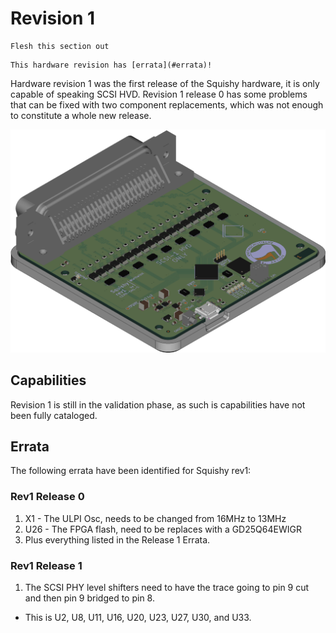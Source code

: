 # Revision 1

```{todo}
Flesh this section out
```
```{warning}
This hardware revision has [errata](#errata)!
```


Hardware revision 1 was the first release of the Squishy hardware, it is only capable of speaking SCSI HVD. Revision 1 release 0 has some problems that can be fixed with two component replacements, which was not enough to constitute a whole new release.

![Squishy rev1 Render](../_images/rev1_render.png)

## Capabilities

Revision 1 is still in the validation phase, as such is capabilities have not been fully cataloged.

## Errata

The following errata have been identified for Squishy rev1:

### Rev1 Release 0

 1. X1 - The ULPI Osc, needs to be changed from 16MHz to 13MHz
 2. U26 - The FPGA flash, need to be replaces with a GD25Q64EWIGR
 3. Plus everything listed in the Release 1 Errata.

### Rev1 Release 1

 1. The SCSI PHY level shifters need to have the trace going to pin 9 cut and then pin 9 bridged to pin 8.
   * This is U2, U8, U11, U16, U20, U23, U27, U30, and U33.
